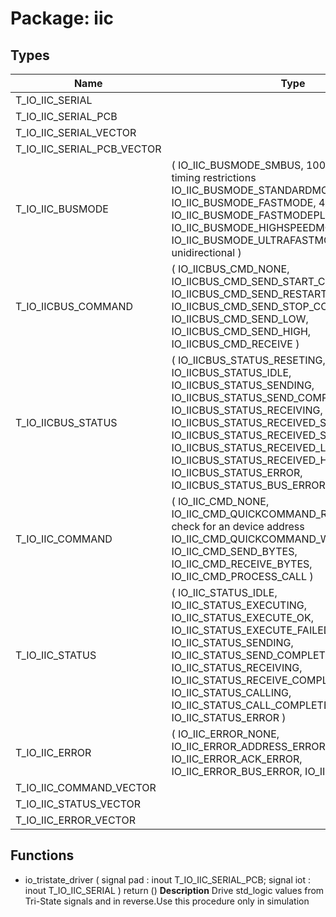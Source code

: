 # Package: iic
## Types
| Name                       | Type                                                                                                                                                                                                                                                                                                                                                                      | Description                                                                                                                                                                |
| -------------------------- | ------------------------------------------------------------------------------------------------------------------------------------------------------------------------------------------------------------------------------------------------------------------------------------------------------------------------------------------------------------------------- | -------------------------------------------------------------------------------------------------------------------------------------------------------------------------- |
| T_IO_IIC_SERIAL            |                                                                                                                                                                                                                                                                                                                                                                           |                                                                                                                                                                            |
| T_IO_IIC_SERIAL_PCB        |                                                                                                                                                                                                                                                                                                                                                                           |                                                                                                                                                                            |
| T_IO_IIC_SERIAL_VECTOR     |                                                                                                                                                                                                                                                                                                                                                                           |                                                                                                                                                                            |
| T_IO_IIC_SERIAL_PCB_VECTOR |                                                                                                                                                                                                                                                                                                                                                                           |                                                                                                                                                                            |
| T_IO_IIC_BUSMODE           | ( 		IO_IIC_BUSMODE_SMBUS,							   100 kHz; additional timing restrictions 		IO_IIC_BUSMODE_STANDARDMODE,			   100 kHz 		IO_IIC_BUSMODE_FASTMODE,					   400 kHz 		IO_IIC_BUSMODE_FASTMODEPLUS,			 1.000 kHz 		IO_IIC_BUSMODE_HIGHSPEEDMODE,			 3.400 kHz 		IO_IIC_BUSMODE_ULTRAFASTMODE			 5.000 kHz; unidirectional 	)                                                  | IICBusController========================================================================================================================================================== |
| T_IO_IICBUS_COMMAND        | ( 		IO_IICBUS_CMD_NONE, 		IO_IICBUS_CMD_SEND_START_CONDITION, 		IO_IICBUS_CMD_SEND_RESTART_CONDITION, 		IO_IICBUS_CMD_SEND_STOP_CONDITION, 		IO_IICBUS_CMD_SEND_LOW, 		IO_IICBUS_CMD_SEND_HIGH, 		IO_IICBUS_CMD_RECEIVE 	)                                                                                                                                                |                                                                                                                                                                            |
| T_IO_IICBUS_STATUS         | ( 		IO_IICBUS_STATUS_RESETING, 		IO_IICBUS_STATUS_IDLE, 		IO_IICBUS_STATUS_SENDING, 		IO_IICBUS_STATUS_SEND_COMPLETE, 		IO_IICBUS_STATUS_RECEIVING, 		IO_IICBUS_STATUS_RECEIVED_START_CONDITION, 		IO_IICBUS_STATUS_RECEIVED_STOP_CONDITION, 		IO_IICBUS_STATUS_RECEIVED_LOW, 		IO_IICBUS_STATUS_RECEIVED_HIGH, 		IO_IICBUS_STATUS_ERROR, 		IO_IICBUS_STATUS_BUS_ERROR 	) |                                                                                                                                                                            |
| T_IO_IIC_COMMAND           | ( 		IO_IIC_CMD_NONE, 		IO_IIC_CMD_QUICKCOMMAND_READ,	 use this to check for an device address 		IO_IIC_CMD_QUICKCOMMAND_WRITE, 		IO_IIC_CMD_SEND_BYTES, 		IO_IIC_CMD_RECEIVE_BYTES, 		IO_IIC_CMD_PROCESS_CALL 	)                                                                                                                                                          | IICController==========================================================================================================================================================    |
| T_IO_IIC_STATUS            | ( 		IO_IIC_STATUS_IDLE, 		IO_IIC_STATUS_EXECUTING, 		IO_IIC_STATUS_EXECUTE_OK, 		IO_IIC_STATUS_EXECUTE_FAILED, 		IO_IIC_STATUS_SENDING, 		IO_IIC_STATUS_SEND_COMPLETE, 		IO_IIC_STATUS_RECEIVING, 		IO_IIC_STATUS_RECEIVE_COMPLETE, 		IO_IIC_STATUS_CALLING, 		IO_IIC_STATUS_CALL_COMPLETE, 		IO_IIC_STATUS_ERROR 	)                                                      |                                                                                                                                                                            |
| T_IO_IIC_ERROR             | ( 		IO_IIC_ERROR_NONE, 		IO_IIC_ERROR_ADDRESS_ERROR, 		IO_IIC_ERROR_ACK_ERROR, 		IO_IIC_ERROR_BUS_ERROR, 		IO_IIC_ERROR_FSM 	)                                                                                                                                                                                                                                            |                                                                                                                                                                            |
| T_IO_IIC_COMMAND_VECTOR    |                                                                                                                                                                                                                                                                                                                                                                           |                                                                                                                                                                            |
| T_IO_IIC_STATUS_VECTOR     |                                                                                                                                                                                                                                                                                                                                                                           |                                                                                                                                                                            |
| T_IO_IIC_ERROR_VECTOR      |                                                                                                                                                                                                                                                                                                                                                                           |                                                                                                                                                                            |
## Functions
- io_tristate_driver <font id="function_arguments">(		signal pad  : inout T_IO_IIC_SERIAL_PCB;
		signal iot  : inout T_IO_IIC_SERIAL
	)</font> <font id="function_return">return ()</font>
**Description**
Drive std_logic values from Tri-State signals and in reverse.Use this procedure only in simulation
